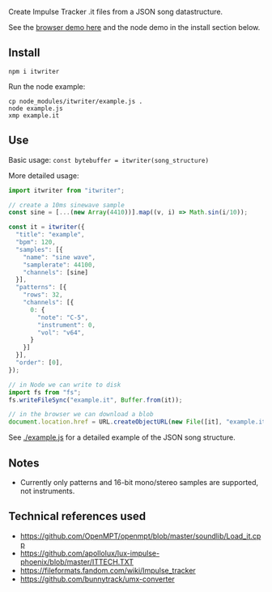 Create Impulse Tracker .it files from a JSON song datastructure.

See the [browser demo here](https://chr15m.github.io/itwriter) and the node demo in the install section below.

## Install

```
npm i itwriter
```

Run the node example:

```
cp node_modules/itwriter/example.js .
node example.js
xmp example.it
```

## Use

Basic usage: `const bytebuffer = itwriter(song_structure)`

More detailed usage:

```javascript
import itwriter from "itwriter";

// create a 10ms sinewave sample
const sine = [...(new Array(4410))].map((v, i) => Math.sin(i/10));

const it = itwriter({
  "title": "example",
  "bpm": 120,
  "samples": [{
    "name": "sine wave",
    "samplerate": 44100,
    "channels": [sine]
  }],
  "patterns": [{
    "rows": 32,
    "channels": [{
      0: {
        "note": "C-5",
        "instrument": 0,
        "vol": "v64",
      }
    }]
  }],
  "order": [0],
});

// in Node we can write to disk
import fs from "fs";
fs.writeFileSync("example.it", Buffer.from(it));

// in the browser we can download a blob
document.location.href = URL.createObjectURL(new File([it], "example.it"));
```

See [./example.js](example.js) for a detailed example of the JSON song structure.

## Notes

- Currently only patterns and 16-bit mono/stereo samples are supported, not instruments.

## Technical references used

- <https://github.com/OpenMPT/openmpt/blob/master/soundlib/Load_it.cpp>
- <https://github.com/apollolux/lux-impulse-phoenix/blob/master/ITTECH.TXT>
- <https://fileformats.fandom.com/wiki/Impulse_tracker>
- <https://github.com/bunnytrack/umx-converter>

